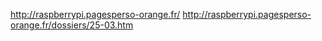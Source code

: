 http://raspberrypi.pagesperso-orange.fr/
http://raspberrypi.pagesperso-orange.fr/dossiers/25-03.htm
